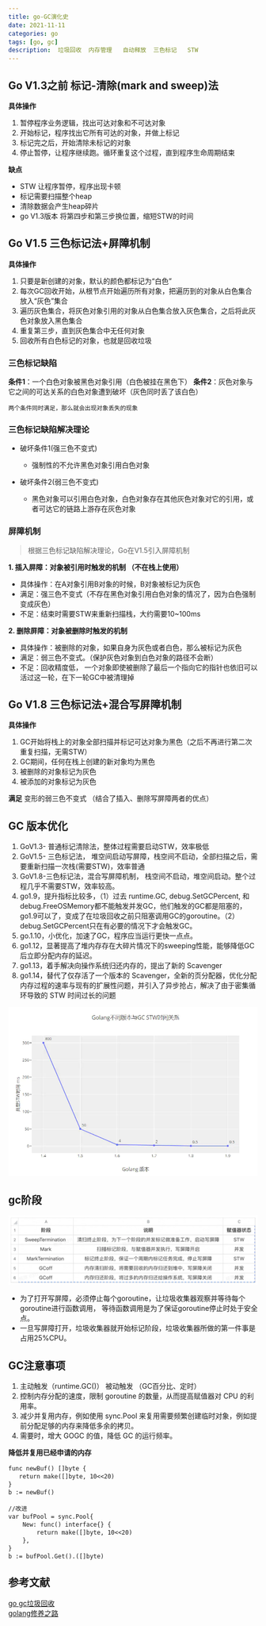 ```yaml
---
title: go-GC演化史
date: 2021-11-11
categories: go
tags: [go, gc]
description:  垃圾回收  内存管理   自动释放  三色标记   STW
---
```



## Go V1.3之前 标记-清除(mark and sweep)法

**具体操作**
1. 暂停程序业务逻辑，找出可达对象和不可达对象
1. 开始标记，程序找出它所有可达的对象，并做上标记
1. 标记完之后，开始清除未标记的对象
1. 停止暂停，让程序继续跑。循环重复这个过程，直到程序生命周期结束

**缺点**
- STW 让程序暂停，程序出现卡顿
- 标记需要扫描整个heap
- 清除数据会产生heap碎片
- go V1.3版本 将第四步和第三步换位置，缩短STW的时间


## Go V1.5 三色标记法+屏障机制

**具体操作**
1. 只要是新创建的对象，默认的颜色都标记为“白色”
1. 每次GC回收开始，从根节点开始遍历所有对象，把遍历到的对象从白色集合放入“灰色”集合
1. 遍历灰色集合，将灰色对象引用的对象从白色集合放入灰色集合，之后将此灰色对象放入黑色集合
1. 重复第三步，直到灰色集合中无任何对象
1. 回收所有白色标记的对象，也就是回收垃圾

### 三色标记缺陷

**条件1**：一个白色对象被黑色对象引用（白色被挂在黑色下）
**条件2**：灰色对象与它之间的可达关系的白色对象遭到破坏（灰色同时丢了该白色）

`两个条件同时满足，那么就会出现对象丢失的现象`

### 三色标记缺陷解决理论

- 破坏条件1(强三色不变式)
  - 强制性的不允许黑色对象引用白色对象

- 破坏条件2(弱三色不变式)
  -  黑色对象可以引用白色对象，白色对象存在其他灰色对象对它的引用，或者可达它的链路上游存在灰色对象

### 屏障机制
> 根据三色标记缺陷解决理论，Go在V1.5引入屏障机制

**1. 插入屏障：对象被引用时触发的机制  （不在栈上使用）**
- 具体操作：在A对象引用B对象的时候，B对象被标记为灰色
- 满足：强三色不变式（不存在黑色对象引用白色对象的情况了，因为白色强制变成灰色）
- 不足：结束时需要STW来重新扫描栈，大约需要10~100ms  

**2. 删除屏障：对象被删除时触发的机制**
- 具体操作：被删除的对象，如果自身为灰色或者白色，那么被标记为灰色
- 满足：弱三色不变式。（保护灰色对象到白色对象的路径不会断）
- 不足：回收精度低， 一个对象即使被删除了最后一个指向它的指针也依旧可以活过这一轮，在下一轮GC中被清理掉

## Go V1.8 三色标记法+混合写屏障机制

**具体操作**
1. GC开始将栈上的对象全部扫描并标记可达对象为黑色（之后不再进行第二次重复扫描，无需STW）
1. GC期间，任何在栈上创建的新对象均为黑色
1. 被删除的对象标记为灰色
1. 被添加的对象标记为灰色

**满足**
变形的弱三色不变式 （结合了插入、删除写屏障两者的优点）

## GC 版本优化
1. GoV1.3- 普通标记清除法，整体过程需要启动STW，效率极低
1. GoV1.5- 三色标记法， 堆空间启动写屏障，栈空间不启动，全部扫描之后，需要重新扫描一次栈(需要STW)，效率普通
1. GoV1.8-三色标记法，混合写屏障机制， 栈空间不启动，堆空间启动。整个过程几乎不需要STW，效率较高。
1. go1.9，提升指标比较多，（1）过去 runtime.GC, debug.SetGCPercent, 和 debug.FreeOSMemory都不能触发并发GC，他们触发的GC都是阻塞的，go1.9可以了，变成了在垃圾回收之前只阻塞调用GC的goroutine。（2）debug.SetGCPercent只在有必要的情况下才会触发GC。
1. go.1.10，小优化，加速了GC，程序应当运行更快一点点。
1. go1.12，显著提高了堆内存存在大碎片情况下的sweeping性能，能够降低GC后立即分配内存的延迟。
1. go1.13，着手解决向操作系统归还内存的，提出了新的 Scavenger
1. go1.14，替代了仅存活了一个版本的 Scavenger，全新的页分配器，优化分配内存过程的速率与现有的扩展性问题，并引入了异步抢占，解决了由于密集循环导致的 STW 时间过长的问题


![gc-各版本stw时间](../images/gc-各版本stw时间.png) 

## gc阶段
![gc-阶段](../images/gc-阶段.png)
- 为了打开写屏障，必须停止每个goroutine，让垃圾收集器观察并等待每个goroutine进行函数调用， 等待函数调用是为了保证goroutine停止时处于安全点。
- 一旦写屏障打开，垃圾收集器就开始标记阶段，垃圾收集器所做的第一件事是占用25%CPU。


## GC注意事项
1. 主动触发（runtime.GC()） 被动触发 （GC百分比、定时）
1. 控制内存分配的速度，限制 goroutine 的数量，从而提高赋值器对 CPU 的利用率。
1. 减少并复用内存，例如使用 sync.Pool 来复用需要频繁创建临时对象，例如提前分配足够的内存来降低多余的拷贝。
1. 需要时，增大 GOGC 的值，降低 GC 的运行频率。

**降低并复用已经申请的内存**
```golang
func newBuf() []byte {
   return make([]byte, 10<<20)
}
b := newBuf()

//改进
var bufPool = sync.Pool{
    New: func() interface{} {
        return make([]byte, 10<<20)
    },
}
b := bufPool.Get().([]byte)
```

## 参考文献
[go gc垃圾回收](https://www.jianshu.com/p/ff3d6da5d71a)  
[golang修养之路](https://www.kancloud.cn/aceld/golang/1958308)  
